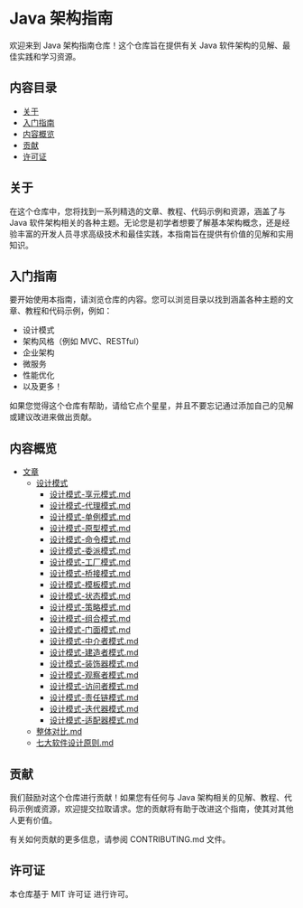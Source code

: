 # Java 架构指南

欢迎来到 Java 架构指南仓库！这个仓库旨在提供有关 Java 软件架构的见解、最佳实践和学习资源。

## 内容目录

- [关于](#关于)
- [入门指南](#入门指南)
- [内容概览](#内容概览)
- [贡献](#贡献)
- [许可证](#许可证)

## 关于

在这个仓库中，您将找到一系列精选的文章、教程、代码示例和资源，涵盖了与 Java 软件架构相关的各种主题。无论您是初学者想要了解基本架构概念，还是经验丰富的开发人员寻求高级技术和最佳实践，本指南旨在提供有价值的见解和实用知识。

## 入门指南

要开始使用本指南，请浏览仓库的内容。您可以浏览目录以找到涵盖各种主题的文章、教程和代码示例，例如：

- 设计模式
- 架构风格（例如 MVC、RESTful）
- 企业架构
- 微服务
- 性能优化
- 以及更多！

如果您觉得这个仓库有帮助，请给它点个星星，并且不要忘记通过添加自己的见解或建议改进来做出贡献。

## 内容概览

- [文章](articles/)
    - [设计模式](articles/design_patterns/)
        - [设计模式-享元模式.md](articles/design_patterns/设计模式-享元模式.md)
        - [设计模式-代理模式.md](articles/design_patterns/设计模式-代理模式.md)
        - [设计模式-单例模式.md](articles/design_patterns/设计模式-单例模式.md)
        - [设计模式-原型模式.md](articles/design_patterns/设计模式-原型模式.md)
        - [设计模式-命令模式.md](articles/design_patterns/设计模式-命令模式.md)
        - [设计模式-委派模式.md](articles/design_patterns/设计模式-委派模式.md)
        - [设计模式-工厂模式.md](articles/design_patterns/设计模式-工厂模式.md)
        - [设计模式-桥接模式.md](articles/design_patterns/设计模式-桥接模式.md)
        - [设计模式-模板模式.md](articles/design_patterns/设计模式-模板模式.md)
        - [设计模式-状态模式.md](articles/design_patterns/设计模式-状态模式.md)
        - [设计模式-策略模式.md](articles/design_patterns/设计模式-策略模式.md)
        - [设计模式-组合模式.md](articles/design_patterns/设计模式-组合模式.md)
        - [设计模式-门面模式.md](articles/design_patterns/设计模式-门面模式.md)
        - [设计模式-中介者模式.md](articles/design_patterns/设计模式-中介者模式.md)
        - [设计模式-建造者模式.md](articles/design_patterns/设计模式-建造者模式.md)
        - [设计模式-装饰器模式.md](articles/design_patterns/设计模式-装饰器模式.md)
        - [设计模式-观察者模式.md](articles/design_patterns/设计模式-观察者模式.md)
        - [设计模式-访问者模式.md](articles/design_patterns/设计模式-访问者模式.md)
        - [设计模式-责任链模式.md](articles/design_patterns/设计模式-责任链模式.md)
        - [设计模式-迭代器模式.md](articles/design_patterns/设计模式-迭代器模式.md)
        - [设计模式-适配器模式.md](articles/design_patterns/设计模式-适配器模式.md)
    - [整体对比.md](articles/整体对比.md)
    - [七大软件设计原则.md](articles/七大软件设计原则.md)

## 贡献

我们鼓励对这个仓库进行贡献！如果您有任何与 Java 架构相关的见解、教程、代码示例或资源，欢迎提交拉取请求。您的贡献将有助于改进这个指南，使其对其他人更有价值。

有关如何贡献的更多信息，请参阅 CONTRIBUTING.md 文件。

## 许可证

本仓库基于 MIT 许可证 进行许可。
